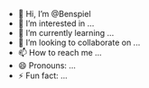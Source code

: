 - 👋 Hi, I’m @Benspiel
- 👀 I’m interested in ...
- 🌱 I’m currently learning ...
- 💞️ I’m looking to collaborate on ...
- 📫 How to reach me ...
- 😄 Pronouns: ...
- ⚡ Fun fact: ...

<!---
Benspiel/Benspiel is a ✨ special ✨ repository because its `README.md` (this file) appears on your GitHub profile.
You can click the Preview link to take a look at your changes.
--->
